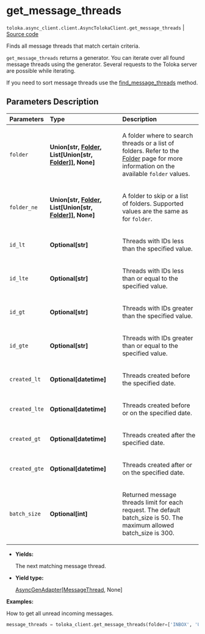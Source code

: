 # get_message_threads
`toloka.async_client.client.AsyncTolokaClient.get_message_threads` | [Source code](https://github.com/Toloka/toloka-kit/blob/v1.2.0.post1/src/client/__init__.py#L0)

Finds all message threads that match certain criteria.


`get_message_threads` returns a generator. You can iterate over all found message threads using the generator. Several requests to the Toloka server are possible while iterating.

If you need to sort message threads use the [find_message_threads](toloka.client.TolokaClient.find_message_threads.md) method.

## Parameters Description

| Parameters | Type | Description |
| :----------| :----| :-----------|
`folder`|**Union\[str, [Folder](toloka.client.message_thread.Folder.md), List\[Union\[str, [Folder](toloka.client.message_thread.Folder.md)\]\], None\]**|<p>A folder where to search threads or a list of folders. Refer to the [Folder](toloka.client.message_thread.Folder.md) page for more information on the available `folder` values.</p>
`folder_ne`|**Union\[str, [Folder](toloka.client.message_thread.Folder.md), List\[Union\[str, [Folder](toloka.client.message_thread.Folder.md)\]\], None\]**|<p>A folder to skip or a list of folders. Supported values are the same as for `folder`.</p>
`id_lt`|**Optional\[str\]**|<p>Threads with IDs less than the specified value.</p>
`id_lte`|**Optional\[str\]**|<p>Threads with IDs less than or equal to the specified value.</p>
`id_gt`|**Optional\[str\]**|<p>Threads with IDs greater than the specified value.</p>
`id_gte`|**Optional\[str\]**|<p>Threads with IDs greater than or equal to the specified value.</p>
`created_lt`|**Optional\[datetime\]**|<p>Threads created before the specified date.</p>
`created_lte`|**Optional\[datetime\]**|<p>Threads created before or on the specified date.</p>
`created_gt`|**Optional\[datetime\]**|<p>Threads created after the specified date.</p>
`created_gte`|**Optional\[datetime\]**|<p>Threads created after or on the specified date.</p>
`batch_size`|**Optional\[int\]**|<p>Returned message threads limit for each request. The default batch_size is 50. The maximum allowed batch_size is 300.</p>

* **Yields:**

  The next matching message thread.

* **Yield type:**

  [AsyncGenAdapter](toloka.util.async_utils.AsyncGenAdapter.md)\[[MessageThread](toloka.client.message_thread.MessageThread.md), None\]

**Examples:**

How to get all unread incoming messages.

```python
message_threads = toloka_client.get_message_threads(folder=['INBOX', 'UNREAD'])
```
